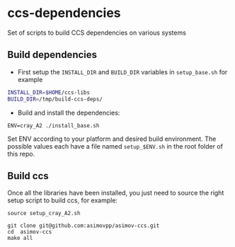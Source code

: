 # ccs-dependencies
Set of scripts to build CCS dependencies on various systems


## Build dependencies

- First setup the `INSTALL_DIR` and `BUILD_DIR` variables in `setup_base.sh` for example
```bash
INSTALL_DIR=$HOME/ccs-libs
BUILD_DIR=/tmp/build-ccs-deps/
```

- Build and install the dependencies:
```
ENV=cray_A2 ./install_base.sh
```

Set ENV according to your platform and desired build environment. The possible values each have a file named `setup_$ENV.sh` in the root folder of this repo.

## Build ccs

Once all the libraries have been installed, you just need to source the right setup script to build ccs, for example:
```
source setup_cray_A2.sh

git clone git@github.com:asimovpp/asimov-ccs.git
cd  asimov-ccs
make all
```

